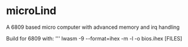 # microLind
A 6809 based micro computer with advanced memory and irq handling

Build for 6809 with:
'''
lwasm -9 --format=ihex -m -l -o bios.ihex [FILES]
